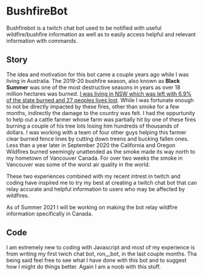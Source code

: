 # BushfireBot
Bushfirebot is a twitch chat bot used to be notified with useful wildfire/bushfire information as well as to easily access helpful and relevant information with commands. 

## Story 
The idea and motivation for this bot came a couple years ago while I was living in Australia. The 2019-20 bushfire season, also known as **Black Summer** was one of the most destructive seasons in years as over 18 million hectares was burned. [I was living in NSW which was left with 6.9% of the state burned and 27 peoples lives lost](https://www.rfs.nsw.gov.au/__data/assets/pdf_file/0007/174823/Bush-Fire-Bulletin-Vol-42-No1.pdf). While I was fortunate enough to not be directly impacted by these fires, other than smoke for a few months, indirectly the damage to the country was felt. I had the oppurtunity to help out a cattle farmer whose farm was partially hit by one of these fires burning a couple of his tree lots losing him hundreds of thousands of dollars. I was working with a team of four other guys helping this farmer clear burned fence lines by cutting down treens and bucking fallen ones. Less than a year later in September 2020 the California and Oregon Wildfires burned seemingly unattended as the smoke made its way north to my hometown of Vancouver Canada. For over two weeks the smoke in Vancouver was some of the worst air quality in the world. 

These two experiences combined with my recent intrest in twitch and coding have inspired me to try my best at creating a twitch chat bot that can relay accurate and helpful information to users who may be affected by wildfires. 

As of Summer 2021 I will be working on making the bot relay wildfire information specifically in Canada. 

## Code
I am extremely new to coding with Javascript and most of my experience is from writing my first twich chat bot, ron__bot, in the last couple months. Tha being said feel free to see what I have done with this bot and to suggest how I might do things better. Again I am a noob with this stuff.
